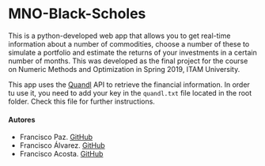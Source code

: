 # MNO-Black-Scholes

This is a python-developed web app that allows you to get real-time information about a number of commodities, choose a number of these to simulate a portfolio and estimate the returns of your investments in a certain number of months. This was developed as the final project for the course on Numeric Methods and Optimization in Spring 2019, ITAM University.

This app uses the [Quandl](https://www.quandl.com/) API to retrieve the financial information. In order tu use it, you need to add your key in the `quandl.txt` file located in the root folder. Check this file for further instructions.

#### Autores

* Francisco Paz. [GitHub](https://github.com/MrFranciscoPaz)
* Francisco Álvarez. [GitHub](https://github.com/fralvro/)
* Francisco Acosta. [GitHub](https://github.com/facosta8)
